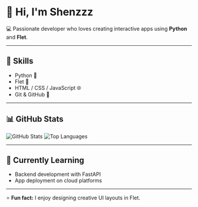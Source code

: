 # 👋 Hi, I'm Shenzzz

💻 Passionate developer who loves creating interactive apps using **Python** and **Flet**.

---

## 🚀 Skills
- Python 🐍
- Flet 🌈
- HTML / CSS / JavaScript 🌐
- Git & GitHub 🧠

---

## 📊 GitHub Stats
![GitHub Stats](https://github-readme-stats.vercel.app/api?username=shenzzz&show_icons=true&theme=tokyonight)
![Top Languages](https://github-readme-stats.vercel.app/api/top-langs/?username=shenzzz&layout=compact&theme=tokyonight)

---

## 🌱 Currently Learning
- Backend development with FastAPI  
- App deployment on cloud platforms  

---

⭐ **Fun fact:** I enjoy designing creative UI layouts in Flet.
